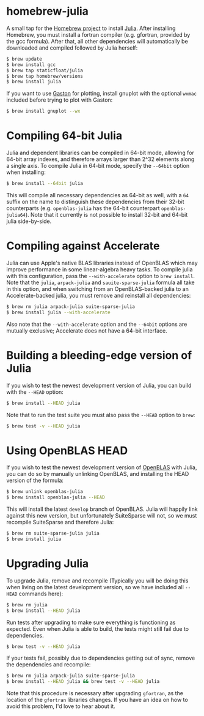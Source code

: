 homebrew-julia
==============

A small tap for the [Homebrew project](http://mxcl.github.com/homebrew/) to install [Julia](http://julialang.org/). After installing Homebrew, you must install a fortran compiler (e.g. gfortran, provided by the gcc formula). After that, all other dependencies will automatically be downloaded and compiled followed by Julia herself:

```bash
$ brew update
$ brew install gcc
$ brew tap staticfloat/julia
$ brew tap homebrew/versions
$ brew install julia
```

If you want to use [Gaston](https://bitbucket.org/mbaz/gaston) for plotting, install gnuplot with the optional `wxmac` included before trying to plot with Gaston:

```bash
$ brew install gnuplot --wx
```

Compiling 64-bit Julia
======================
Julia and dependent libraries can be compiled in 64-bit mode, allowing for 64-bit array indexes, and therefore arrays larger than 2^32 elements along a single axis.  To compile Julia in 64-bit mode, specify the `--64bit` option when installing:

```bash
$ brew install --64bit julia
```

This will compile all necessary dependencies as 64-bit as well, with a `64` suffix on the name to distinguish these dependencies from their 32-bit counterparts (e.g. `openblas-julia` has the 64-bit counterpart `openblas-julia64`).  Note that it currently is not possible to install 32-bit and 64-bit julia side-by-side.


Compiling against Accelerate
============================

Julia can use Apple's native BLAS libraries instead of OpenBLAS which may improve performance in some linear-algebra heavy tasks. To compile julia with this configuration, pass the `--with-accelerate` option to `brew install`.  Note that the `julia`, `arpack-julia` and `sauite-sparse-julia` formula all take in this option, and when switching from an OpenBLAS-backed julia to an Accelerate-backed julia, you must remove and reinstall all dependencies:

```bash
$ brew rm julia arpack-julia suite-sparse-julia
$ brew install julia --with-accelerate
```

Also note that the `--with-accelerate` option and the `--64bit` options are mutually exclusive; Accelerate does not have a 64-bit interface.

Building a bleeding-edge version of Julia
=========================================
If you wish to test the newest development version of Julia, you can build with the `--HEAD` option:

```bash
$ brew install --HEAD julia
```

Note that to run the test suite you must also pass the `--HEAD` option to `brew`:
```bash
$ brew test -v --HEAD julia
```


Using OpenBLAS HEAD
===================
If you wish to test the newest development version of [OpenBLAS](https://github.com/xianyi/OpenBLAS) with Julia, you can do so by manually unlinking OpenBLAS, and installing the HEAD version of the formula:

```bash
$ brew unlink openblas-julia
$ brew install openblas-julia --HEAD
```

This will install the latest `develop` branch of OpenBLAS.  Julia will happily link against this new version, but unfortunately SuiteSparse will not, so we must recompile SuiteSparse and therefore Julia:

```bash
$ brew rm suite-sparse-julia julia
$ brew install julia
```

Upgrading Julia
===============
To upgrade Julia, remove and recompile (Typically you will be doing this when living on the latest development version, so we have included all `--HEAD` commands here):

```bash
$ brew rm julia
$ brew install --HEAD julia
```

Run tests after upgrading to make sure everything is functioning as expected. Even when Julia is able to build, the tests might still fail due to dependencies.

```bash
$ brew test -v --HEAD julia
```

If your tests fail, possibly due to dependencies getting out of sync, remove the dependencies and recompile:

```bash
$ brew rm julia arpack-julia suite-sparse-julia
$ brew install --HEAD julia && brew test -v --HEAD julia
```

Note that this procedure is necessary after upgrading `gfortran`, as the location of the `gfortran` libraries changes.  If you have an idea on how to avoid this problem, I'd love to hear about it.
